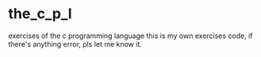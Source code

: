 the_c_p_l
=========

exercises of the c programming language
this is my own exercises code, if there's anything error, pls let me know it.
